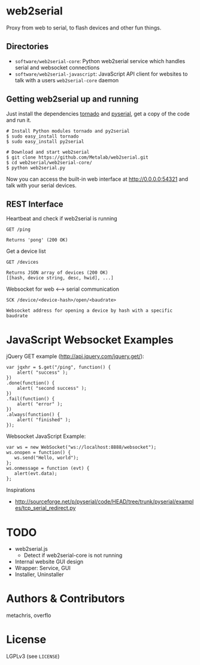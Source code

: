 web2serial
==========

Proxy from web to serial, to flash devices and other fun things.


Directories
-----------

* `software/web2serial-core`: Python web2serial service which handles serial and websocket connections
* `software/web2serial-javascript`: JavaScript API client for websites to talk with a users `web2serial-core` daemon


Getting web2serial up and running
---------------------------------

Just install the dependencies [tornado](https://github.com/tornadoweb/tornado) and [pyserial](http://pythonhosted.org/pyserial/), get a copy of the code and run it.

    # Install Python modules tornado and py2serial
    $ sudo easy_install tornado
    $ sudo easy_install py2serial
    
    # Download and start web2serial
    $ git clone https://github.com/Metalab/web2serial.git
    $ cd web2serial/web2serial-core/
    $ python web2serial.py
    
Now you can access the built-in web interface at http://0.0.0.0:54321 and talk with your serial devices.


REST Interface
--------------

Heartbeat and check if web2serial is running

    GET /ping
    
    Returns 'pong' (200 OK)

Get a device list

    GET /devices

    Returns JSON array of devices (200 OK)    
    [[hash, device string, desc, hwid], ...]

Websocket for web <--> serial communication

    SCK /device/<device-hash>/open/<baudrate>
    
    Websocket address for opening a device by hash with a specific baudrate




JavaScript Websocket Examples
=============================

jQuery GET example (http://api.jquery.com/jquery.get/):

    var jqxhr = $.get("/ping", function() {
        alert( "success" );
    })
    .done(function() {
        alert( "second success" );
    })
    .fail(function() {
        alert( "error" );
    })
    .always(function() {
        alert( "finished" );
    });


Websocket JavaScript Example:

    var ws = new WebSocket("ws://localhost:8888/websocket");
    ws.onopen = function() {
       ws.send("Hello, world");
    };
    ws.onmessage = function (evt) {
       alert(evt.data);
    };


Inspirations

* http://sourceforge.net/p/pyserial/code/HEAD/tree/trunk/pyserial/examples/tcp_serial_redirect.py


TODO
====

* web2serial.js
  * Detect if web2serial-core is not running
* Internal website GUI design
* Wrapper: Service, GUI
* Installer, Uninstaller


Authors & Contributors
======================

metachris, overflo


License
=======

LGPLv3 (see `LICENSE`)
